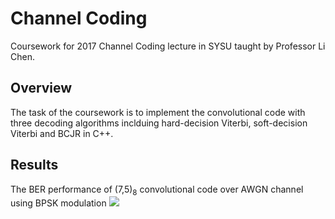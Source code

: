 # Channel Coding
Coursework for 2017 Channel Coding lecture in SYSU taught by Professor Li Chen.
## Overview
The task of the coursework is to implement the convolutional code with three decoding algorithms inclduing hard-decision Viterbi, soft-decision Viterbi and BCJR in C++.
## Results
The BER performance of (7,5)<sub>8</sub> convolutional code over AWGN channel using BPSK modulation
![](https://i.imgur.com/bzYQEqa.png)